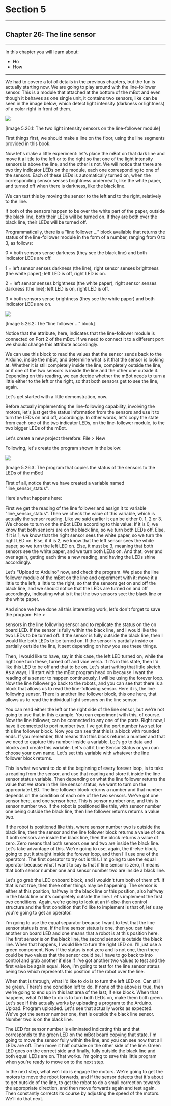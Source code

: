 # Section 5

---

## Chapter 26: The line sensor

---

In this chapter you will learn about:

* Ho
* How

---

We had to covere a lot of details in the previous chapters, but the fun is actually starting now. We are going to play around with the line-follower sensor. This is a module that attached at the bottom of the mBot and even though it behaves as one single unit, it contains two sensors, like can be seen in the image below, which detect light intensity \(darkness or lightness\) of a color right in front of them.

![](/assets/Img.5.26.1.jpg)

\[Image 5.26.1: The two light intensity sensors on the line-follower module\]

First things first, we should make a line on the floor, using the line segments provided in this book.

Now let's make a little experiment: let's place the mBot on that dark line and move it a little to the left or to the right so that one of the light intensity sensors is above the line, and the other is not. We will notice that there are two tiny indicator LEDs on the module, each one corresponding to one of the sensors. Each of these LEDs is automatically turned on, when the corresponding sensor senses brightness underneath, like the white paper, and turned off when there is darkness, like the black line.

We can test this by moving the sensor to the left and to the right, relatively to the line.

If both of the sensors happen to be over the white part of the paper, outside the black line, both their LEDs will be turned on. If they are both over the black line, their LEDs will be turned off.

Programmatically, there is a "line follower ..." block available that returns the status of the line-follower module in the form of a number, ranging from 0 to 3, as follows:

0 = both sensors sense darkness \(they see the black line\) and both indicator LEDs are off.

1 = left sensor senses darkness \(the line\), right sensor senses brightness \(the white paper\); left LED is off, right LED is on.

2 = left sensor senses brightness \(the white paper\), right sensor senses darkness \(the line\); left LED is on, right LED is off.

3 = both sensors sense brightness \(they see the white paper\) and both indicator LEDs are on.

![](/assets/Img.5.26.2.jpg)

\[Image 5.26.2: The "line follower ..." block\]

Notice that the attribute, here, indicates that the line-follower module is connected on Port 2 of the mBot. If we need to connect it to a different port we should change this attribute accordingly.

We can use this block to read the values that the sensor sends back to the Arduino, inside the mBot, and determine what is it that the sensor is looking at. Whether it is still completely inside the line, completely outside the line, or if one of the two sensors is inside the line and the other one outside it. Depending on this reading, we can decide whether the mBot needs to turn a little either to the left or the right, so that both sensors get to see the line, again.

Let's get started with a little demonstration, now.

Before actually implementing the line-following capability, involving the motors, let's just get the status information from the sensors and use it to turn the LEDs on and off, accordingly. In other words, let's copy the state from each one of the two indicator LEDs, on the line-follower module, to the two bigger LEDs of the mBot.

Let's create a new project therefore: File &gt; New

Following, let's create the program shown in the below:

![](/assets/Img.5.26.3.jpg)

\[Image 5.26.3: The program that copies the status of the sensors to the LEDs of the mBot\]

First of all, notice that we have created a variable named "line\_sensor\_status".

Here's what happens here:

First we get the reading of the line follower and assign it to variable "line\_sensor\_status". Then we check the value of this variable, which is actually the sensor reading. Like we said earlier it can be either 0, 1, 2 or 3. We choose to turn on the mBot LEDs according to this value: If it is 0, we know that both sensors are on the black line, so we turn both LEDs off. Else, if it is 1, we know that the right sensor sees the white paper, so we turn the right LED on. Else, if it is 2, we know that the left sensor sees the white paper, so we turn the left LED on. Else, it must be 3, meaning that both sensors see the white paper, and we turn both LEDs on. And that, over and over again, getting each time a new reading, and having the LEDs shine accordingly.

Let's "Upload to Arduino" now, and check the program. We place the line follower module of the mBot on the line and experiment with it: move it a little to the left, a little to the right, so that the sensors get on and off the black line, and we should notice that the LEDs are turned on and off accordingly, indicating what is it that the two sensors see: the black line or the white paper.

And since we have done all this interesting work, let's don't forget to save the program: File &gt; 



sensors in the line following sensor and to replicate the status on the on board LED. If the sensor is fully within the black line, and I would like the two LEDs to be turned off. If the sensor is fully outside the black line, then I would like both LEDs to be turned on. If the sensor is partially inside or partially outside the line, it sent depending on how you see these things.

Then, I would like to have, say in this case, the left LED turned on, while the right one turn these, turned off and vice versa. If it's in this state, then I'd like this LED to be off and that to be on. Let's start writing that little sketch. As always, I'll start with the mBot program head on because I want the reading of a sensor to happen continuously. I will be using the forever loop. Now the line follower go back to the robots, and you can see that there is a block that allows us to read the line-following sensor. Here it is, the line following sensor. There is another line follower block, this one here, that allows us to read the individual light sensors on the line sensor.

You can read either the left or the right side of the line sensor, but we're not going to use that in this example. You can experiment with this, of course. Now the line follower, can be connected to any one of the ports. Right now, I have it connected to port number two. I've got the port number two set for this line follower block. Now you can see that this is a block with rounded ends. If you remember, that means that this block returns a number and that we need to capture this number inside a variable. Let's go to data and blocks and create this variable. Let's call it Line Sensor Status or you can choose your own name. Let's set this variable with whatever the line follower block returns.

This is what we want to do at the beginning of every forever loop, is to take a reading from the sensor, and use that reading and store it inside the line sensor status variable. Then depending on what the line follower returns the value that we store in the line sensor status, we want to turn on the appropriate LED. The line follower block returns a number and that number depends on the condition of each one of the two sensors. We've got one sensor here, and one sensor here. This is sensor number one, and this is sensor number two. If the robot is positioned like this, with sensor number one being outside the black line, then line follower returns returns a value two.

If the robot is positioned like this, where sensor number two is outside the black line, then the sensor and the line follower block returns a value of one. If both sensors are inside the black line, then the block returns a value of zero. Zero means that both sensors one and two are inside the black line. Let's take advantage of this. We're going to use, again, the if-else block, going to put it straight inside the forever loop, and then I'll use one of the operators. The first operator to try out is this. I'm going to use the equal operator because what I want to say is that if line sensor is zero, it means that both sensor number one and sensor number two are inside a black line.

Let's go grab the LED onboard block, and I wouldn't turn both of them off. If that is not true, then three other things may be happening. The sensor is either at this position, halfway in the black line or this position, also halfway in the black line or it's completely outside the line. Let's implement the first two conditions. Again, we're going to look at an if-else-then control structure and the first condition that I'd like to implement is that of, let's say you're going to get an operator.

I'm going to use the equal separator because I want to test that the line sensor status is one. If the line sensor status is one, then you can take another on board LED and one means that a robot is at this position here. The first sensor is on the black line, the second sensor is outside the black line. When that happens, I would like to turn the right LED on. I'll just use a green component. Now if the status is not zero and is not one, then there could be two values that the sensor could be. I have to go back to into control and grab another if else if I've got another two values to test and the first value be again equal. Now, I'm going to test for the line sensor status being two which represents this position of the robot over the line.

When that is through, what I'd like to do is to turn the left LED on. Can still be green. There's one condition left to do. If none of the above is true, then we're going to end up in this last area of the last, if else block. When that happens, what I'd like to do is to turn both LEDs on, make them both green. Let's see if this actually works by uploading a program to the Arduino. Upload. Program uploaded. Let's see that actually works as expected. We've got the sensor number one, that is outside the black line sensor. Number two is on the black line.

The LED for sensor number is eliminated indicating this and that corresponds to the green LED on the mBot board copying that state. I'm going to move the sensor fully within the line, and you can see now that all LEDs are off. Then move it half outside on the other side of the line. Green LED goes on the correct side and finally, fully outside the black line and both equal LEDs are on. That works. I'm going to save this little program when you're ready to move on to the next step.

In the next step, what we'll do is engage the motors. We're going to get the motors to move the robot forwards, and if the sensor detects that it's about to get outside of the line, to get the robot to do a small correction towards the appropriate direction, and then move forwards again and test again. Then constantly corrects its course by adjusting the speed of the motors. We'll do that next.

